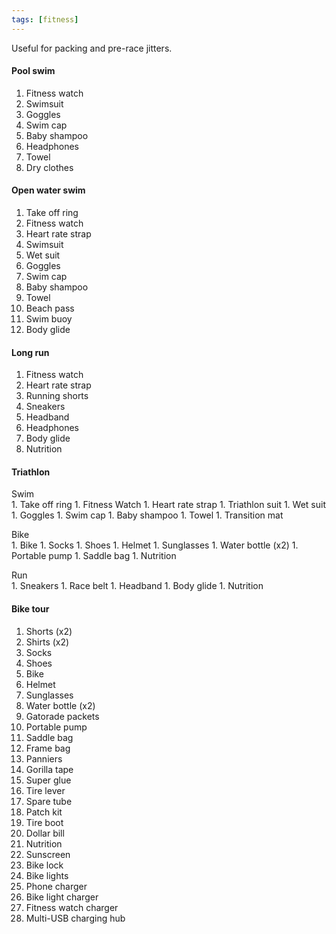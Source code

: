 ```yaml
---
tags: [fitness]
---
```


Useful for packing and pre-race jitters.

#### Pool swim

1. Fitness watch
1. Swimsuit
1. Goggles
1. Swim cap
1. Baby shampoo
1. Headphones
1. Towel
1. Dry clothes

#### Open water swim

1. Take off ring
1. Fitness watch
1. Heart rate strap
1. Swimsuit
1. Wet suit
1. Goggles
1. Swim cap
1. Baby shampoo
1. Towel
1. Beach pass
1. Swim buoy
1. Body glide

#### Long run

1. Fitness watch
1. Heart rate strap
1. Running shorts
1. Sneakers
1. Headband
1. Headphones
1. Body glide
1. Nutrition

#### Triathlon

<p style="margin-bottom:0px;">Swim</p>
1. Take off ring
1. Fitness Watch
1. Heart rate strap
1. Triathlon suit
1. Wet suit
1. Goggles
1. Swim cap
1. Baby shampoo
1. Towel
1. Transition mat

<p style="margin-bottom:0px;">Bike</p>
1. Bike
1. Socks
1. Shoes
1. Helmet
1. Sunglasses
1. Water bottle (x2)
1. Portable pump
1. Saddle bag
1. Nutrition

<p style="margin-bottom:0px;">Run</p>
1. Sneakers
1. Race belt
1. Headband
1. Body glide
1. Nutrition

#### Bike tour

1. Shorts (x2)
1. Shirts (x2)
1. Socks
1. Shoes
1. Bike
1. Helmet
1. Sunglasses
1. Water bottle (x2)
1. Gatorade packets
1. Portable pump
1. Saddle bag
1. Frame bag
1. Panniers
1. Gorilla tape
1. Super glue
1. Tire lever
1. Spare tube
1. Patch kit
1. Tire boot
1. Dollar bill
1. Nutrition
1. Sunscreen
1. Bike lock
1. Bike lights
1. Phone charger
1. Bike light charger
1. Fitness watch charger
1. Multi-USB charging hub
